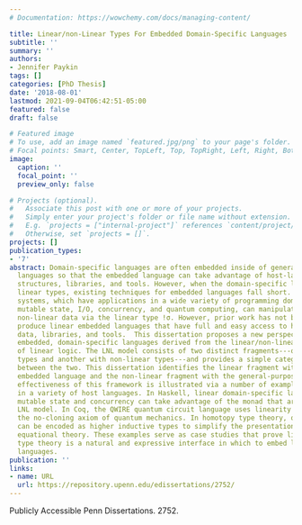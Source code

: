 ```yaml
---
# Documentation: https://wowchemy.com/docs/managing-content/

title: Linear/non-Linear Types For Embedded Domain-Specific Languages
subtitle: ''
summary: ''
authors:
- Jennifer Paykin
tags: []
categories: [PhD Thesis]
date: '2018-08-01'
lastmod: 2021-09-04T06:42:51-05:00
featured: false
draft: false

# Featured image
# To use, add an image named `featured.jpg/png` to your page's folder.
# Focal points: Smart, Center, TopLeft, Top, TopRight, Left, Right, BottomLeft, Bottom, BottomRight.
image:
  caption: ''
  focal_point: ''
  preview_only: false

# Projects (optional).
#   Associate this post with one or more of your projects.
#   Simply enter your project's folder or file name without extension.
#   E.g. `projects = ["internal-project"]` references `content/project/deep-learning/index.md`.
#   Otherwise, set `projects = []`.
projects: []
publication_types:
- '7'
abstract: Domain-specific languages are often embedded inside of general-purpose host
  languages so that the embedded language can take advantage of host-language data
  structures, libraries, and tools. However, when the domain-specific language uses
  linear types, existing techniques for embedded languages fall short. Linear type
  systems, which have applications in a wide variety of programming domains including
  mutable state, I/O, concurrency, and quantum computing, can manipulate embedded
  non-linear data via the linear type !σ. However, prior work has not been able to
  produce linear embedded languages that have full and easy access to host-language
  data, libraries, and tools.  This dissertation proposes a new perspective on linear,
  embedded, domain-specific languages derived from the linear/non-linear (LNL) interpretation
  of linear logic. The LNL model consists of two distinct fragments---one with linear
  types and another with non-linear types---and provides a simple categorical interface
  between the two. This dissertation identifies the linear fragment with the linear
  embedded language and the non-linear fragment with the general-purpose host language.  The
  effectiveness of this framework is illustrated via a number of examples, implemented
  in a variety of host languages. In Haskell, linear domain-specific languages using
  mutable state and concurrency can take advantage of the monad that arises from the
  LNL model. In Coq, the QWIRE quantum circuit language uses linearity to enforce
  the no-cloning axiom of quantum mechanics. In homotopy type theory, quantum transformations
  can be encoded as higher inductive types to simplify the presentation of a quantum
  equational theory. These examples serve as case studies that prove linear/non-linear
  type theory is a natural and expressive interface in which to embed linear domain-specific
  languages.
publication: ''
links:
- name: URL
  url: https://repository.upenn.edu/edissertations/2752/
---
```

Publicly Accessible Penn Dissertations. 2752.